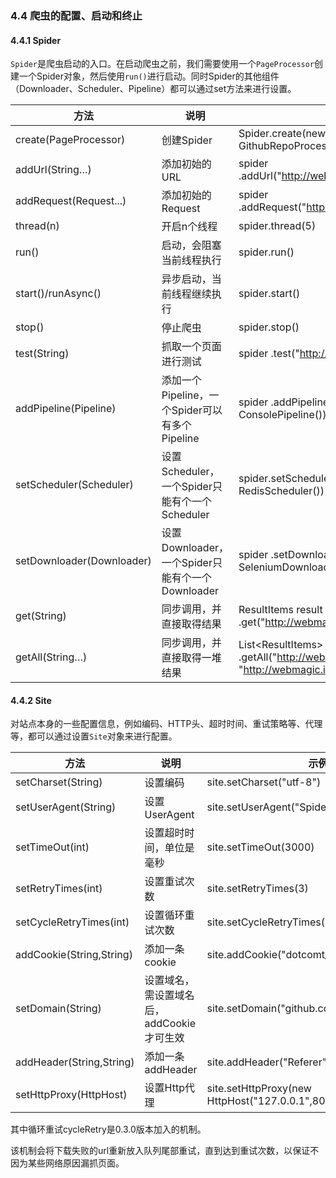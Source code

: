 ### 4.4 爬虫的配置、启动和终止

#### 4.4.1 Spider

`Spider`是爬虫启动的入口。在启动爬虫之前，我们需要使用一个`PageProcessor`创建一个Spider对象，然后使用`run()`进行启动。同时Spider的其他组件（Downloader、Scheduler、Pipeline）都可以通过set方法来进行设置。

| 方法 | 说明 | 示例 |
| -------- | ------- | ------- |
| create(PageProcessor)| 创建Spider | Spider.create(new GithubRepoProcessor())|
|addUrl(String…) | 添加初始的URL |spider .addUrl("http://webmagic.io/docs/") |
|addRequest(Request...) | 添加初始的Request |spider .addRequest("http://webmagic.io/docs/") |
| thread(n)| 开启n个线程 | spider.thread(5)| 
|run()|启动，会阻塞当前线程执行| spider.run() |
|start()/runAsync()|异步启动，当前线程继续执行 | spider.start() |  
|stop()|停止爬虫 | spider.stop() |  
|test(String)|抓取一个页面进行测试 | spider .test("http://webmagic.io/docs/") |
| addPipeline(Pipeline) | 添加一个Pipeline，一个Spider可以有多个Pipeline | spider .addPipeline(new ConsolePipeline())|
| setScheduler(Scheduler) | 设置Scheduler，一个Spider只能有个一个Scheduler |  spider.setScheduler(new RedisScheduler()) |
| setDownloader(Downloader) | 设置Downloader，一个Spider只能有个一个Downloader |  spider .setDownloader(new SeleniumDownloader()) |
| get(String) | 同步调用，并直接取得结果 | ResultItems result = spider .get("http://webmagic.io/docs/")
| getAll(String…) | 同步调用，并直接取得一堆结果 | List&lt;ResultItems&gt; results = spider .getAll("http://webmagic.io/docs/", "http://webmagic.io/xxx")

#### 4.4.2 Site

对站点本身的一些配置信息，例如编码、HTTP头、超时时间、重试策略等、代理等，都可以通过设置`Site`对象来进行配置。

| 方法 | 说明 | 示例 |
| -------- | ------- | ------- |
|setCharset(String)|设置编码|site.setCharset("utf-8")|
| setUserAgent(String)| 设置UserAgent | site.setUserAgent("Spider") |
| setTimeOut(int)| 设置超时时间，单位是毫秒| site.setTimeOut(3000)|
| setRetryTimes(int)| 设置重试次数 | site.setRetryTimes(3) |
| setCycleRetryTimes(int)| 设置循环重试次数 | site.setCycleRetryTimes(3) |
|addCookie(String,String)| 添加一条cookie | site.addCookie("dotcomt_user","code4craft") |
|setDomain(String)| 设置域名，需设置域名后，addCookie才可生效 | site.setDomain("github.com")
|addHeader(String,String)| 添加一条addHeader | site.addHeader("Referer","https://github.com") |
|setHttpProxy(HttpHost) | 设置Http代理 | site.setHttpProxy(new HttpHost("127.0.0.1",8080)) |

其中循环重试cycleRetry是0.3.0版本加入的机制。

该机制会将下载失败的url重新放入队列尾部重试，直到达到重试次数，以保证不因为某些网络原因漏抓页面。